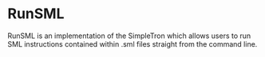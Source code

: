 # RunSML<br />
RunSML is an implementation of the SimpleTron which allows users to run SML
instructions contained within .sml files straight from the command line.<br /><br />
